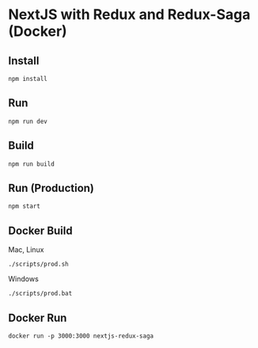 # NextJS with Redux and Redux-Saga (Docker)

## Install

```
npm install
```

## Run

```
npm run dev
```

## Build

```
npm run build
```

## Run (Production)

```
npm start
```

## Docker Build

Mac, Linux

```
./scripts/prod.sh
```

Windows

```
./scripts/prod.bat
```

## Docker Run

```
docker run -p 3000:3000 nextjs-redux-saga
```
